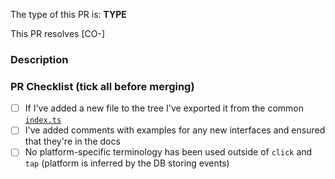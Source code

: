 The type of this PR is: **TYPE**

<!-- Bugfix/Feature/Enhancement/Documentation -->

<!-- If applicable, write the Jira ticket number in square brackets e.g. `[CO-434]`
     The Jira integration will turn it into a clickable link for you. -->

This PR resolves [CO-]

### Description

<!-- Implementation description -->

### PR Checklist (tick all before merging)

<!-- 💡 This checklist is experimental. #cohesion warmly welcomes any feedback about the list or how it impacts your workflow -->

- [ ] If I've added a new file to the tree I've exported it from the common [`index.ts`](https://github.com/artsy/cohesion/blob/main/src/Schema/Events/index.ts)
- [ ] I've added comments with examples for any new interfaces and ensured that they're in the docs
- [ ] No platform-specific terminology has been used outside of `click` and `tap` (platform is inferred by the DB storing events)
